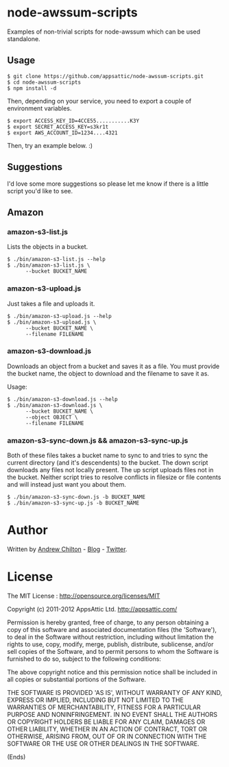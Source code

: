 # node-awssum-scripts #

Examples of non-trivial scripts for node-awssum which can be used standalone.

## Usage ##

    $ git clone https://github.com/appsattic/node-awssum-scripts.git
    $ cd node-awssum-scripts
    $ npm install -d

Then, depending on your service, you need to export a couple of environment variables.

    $ export ACCESS_KEY_ID=4CCE55...........K3Y
    $ export SECRET_ACCESS_KEY=s3kr1t
    $ export AWS_ACCOUNT_ID=1234....4321

Then, try an example below. :)

## Suggestions ##

I'd love some more suggestions so please let me know if there is a little script you'd like to see.

## Amazon ##

### amazon-s3-list.js ###

Lists the objects in a bucket.

    $ ./bin/amazon-s3-list.js --help
    $ ./bin/amazon-s3-list.js \
          --bucket BUCKET_NAME

### amazon-s3-upload.js ###

Just takes a file and uploads it. 

    $ ./bin/amazon-s3-upload.js --help
    $ ./bin/amazon-s3-upload.js \
          --bucket BUCKET_NAME \
          --filename FILENAME

### amazon-s3-download.js ###

Downloads an object from a bucket and saves it as a file. You must provide the bucket name, the object to download and
the filename to save it as.

Usage:

    $ ./bin/amazon-s3-download.js --help
    $ ./bin/amazon-s3-download.js \
          --bucket BUCKET_NAME \
          --object OBJECT \
          --filename FILENAME

### amazon-s3-sync-down.js && amazon-s3-sync-up.js ###

Both of these files takes a bucket name to sync to and tries to sync the current directory (and it's descendents) to
the bucket. The down script downloads any files not locally present. The up script uploads files not in the
bucket. Neither script tries to resolve conflicts in filesize or file contents and will instead just want you about
them.

    $ ./bin/amazon-s3-sync-down.js -b BUCKET_NAME
    $ ./bin/amazon-s3-sync-up.js -b BUCKET_NAME

# Author #

Written by [Andrew Chilton](http://chilts.org/) - [Blog](http://chilts.org/blog/) - [Twitter](https://twitter.com/andychilton).

# License #

The MIT License : http://opensource.org/licenses/MIT

Copyright (c) 2011-2012 AppsAttic Ltd. http://appsattic.com/

Permission is hereby granted, free of charge, to any person obtaining a copy of this software and associated
documentation files (the 'Software'), to deal in the Software without restriction, including without limitation the
rights to use, copy, modify, merge, publish, distribute, sublicense, and/or sell copies of the Software, and to permit
persons to whom the Software is furnished to do so, subject to the following conditions:

The above copyright notice and this permission notice shall be included in all copies or substantial portions of the
Software.

THE SOFTWARE IS PROVIDED 'AS IS', WITHOUT WARRANTY OF ANY KIND, EXPRESS OR IMPLIED, INCLUDING BUT NOT LIMITED TO THE
WARRANTIES OF MERCHANTABILITY, FITNESS FOR A PARTICULAR PURPOSE AND NONINFRINGEMENT. IN NO EVENT SHALL THE AUTHORS OR
COPYRIGHT HOLDERS BE LIABLE FOR ANY CLAIM, DAMAGES OR OTHER LIABILITY, WHETHER IN AN ACTION OF CONTRACT, TORT OR
OTHERWISE, ARISING FROM, OUT OF OR IN CONNECTION WITH THE SOFTWARE OR THE USE OR OTHER DEALINGS IN THE SOFTWARE.

(Ends)
